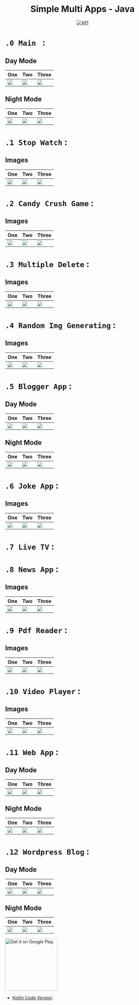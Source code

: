 <h1 align="center">Simple Multi Apps - Java</h1>

<p align="center">
  <a href="https://android-arsenal.com/api?level=25"><img alt="API" src="https://img.shields.io/badge/API-23%2B-brightgreen.svg?style=flat"/></a>
</p>

# `.0 Main ` :

## Day Mode
One | Two | Three 
--- | --- | --- | 
![](https://blogger.googleusercontent.com/img/a/AVvXsEgXQUmjzoehcUVkp4z45KYc7oEEazQGA-MraCvq2J0U-boEV1_qQ8xUT4iAZD2i5VtloC3X1C44Yh8y5COgdjC0xhBcLPao1CF-b5lREywD-7GB0oV2InHF5btgF1jUuGW5aAih1_AIWLFoyy0Xr7bOYBkZ7xDqbG8fedH0_sCAT5Yoy0Rv5w25fP_pZA) | ![](https://blogger.googleusercontent.com/img/a/AVvXsEhkYhJgRJTfN91R1Dnoard9qXw0XB1PWZ82FSXu9fRUfwHf2r5toyeREgT_YZcRUioqxXlb-TRwdQuHfc1uL0fwcyL5uuNKwuTAWHfNPLhVkSSz4uP3M7rizQumbWwnP_SlbnHpSFwygDKQ3f_oJFiRRTa3_rL0e3KePAK9Vsz2ZUO5X96swoOJ3_ztAw) | ![](https://blogger.googleusercontent.com/img/a/AVvXsEiBchkAzXeCzz1NzHYaBXAbBIes4uwHv4HLoDsRo0dpG-GkqiX0FPJnkwZqVxfoIybKgrv7YkTE9DIEHBPU_QQt2D9VD1EK70F3vO92STOn-k183tyh6ewcRRznLLKoRLmdbKaZp_AwuKpW8QibhotF902BQzBi3EFwZ44bvpN_vStYIz_owDmXRQSt8A) | 

## Night Mode
One | Two | Three 
--- | --- | --- | 
![](https://blogger.googleusercontent.com/img/a/AVvXsEjdU8Mk5obBtlEVzdDFwN2zXj_dubO6He7s9O3BT-4mRe_hLSu7G9jyLb9t0gRsTtZQTPUPlu7jT9U4eH6zBo11LGMZ2COBzLimpUhC7xF-ZlpNSyMH7SiR3RKN1uGLnoAVkYWGaHiSka51rZc09z2Nbj-Mfka2P_fo5FcqMHuh1VPLETKkGWRoHNIeUg) | ![](https://blogger.googleusercontent.com/img/a/AVvXsEjrf7DJctl1vu2N29j9jSpUwJMwv3fAOgsTfCYMylOqCxMpR9_wDqJ_l6tKRE_ra7rk_UGqNe8CP4_5TH8eX6XifkubYAoJJY_9qJ0qY2ZNtBgOcPEE5jRHEZ1g8OgjZxKGMrl-ntgmHuE2o24300xd7yFHZaYoxh2vf5pkIzPHb5IMa5K-UqFjGohD8A) | ![](https://blogger.googleusercontent.com/img/a/AVvXsEiv_c3XI5HiUuzclKYEZXZe33fJgq5hwnJk836URFePsxuKIc1TttA-c7Ghr73QLLhDNHbBkizeAlqu-57ucE9GmLkaikiPPvOzwgTn64DLb3i4Bl7R9S8PSjwlkDxX2j5VGKxpsuX9mvl3tUjkntdxUmE-cBcCes7JmW7-tnI1XSUgtfVBNhR41PAn_g) | 

# `.1 Stop Watch` :

## Images
One | Two | Three 
--- | --- | --- | 
![](https://blogger.googleusercontent.com/img/a/AVvXsEjlW942Vx2MXkiD4KrTGiVkSdLg0wd4L_WesvvYknvTJh6fjiHxbwxmhU-uXQzUcQnpUqLSGWnQrvFeCFsCs7JMqx8BQ3OVwUw6te3Dnk8Uqz18jK-4fYUgVcM6GdZ2dFgzgckI7J9S8OgIsjnVIj8DV8kEggi5HNdzRBT8b4syflElWX36zOv_gpJK1Q) | ![](https://blogger.googleusercontent.com/img/a/AVvXsEj59A6CuRQX5bry79My4f0aYnLIREGqYoKRTZyaZj8AZDJZoLquVwltWz5h3E1cdeWMb7R0rkNa3l-f02wJBrZcTTaKgVAW6cSm1ZXlCj7hYtLxJKzizYeTEm6RsXIFgXmn8iTlQv2Py5P3VaOSZr0OUcW44ffLAHeQm7lunLtIOxTGBEkvlA-G4fBHMw) | ![](https://blogger.googleusercontent.com/img/a/AVvXsEiWxgBRYXMTrrLTinMxc-8fjl3yluMvqJtowasliYEvZ1Gu1EDUjA6H4NXOkh64zQZtiMlhsMe3BnStXUlvTsuxum3V9ModC51xLq2XEBUhoxtphv3w3lLFBRkRJiWHdTLCfRo7Gn51R_X0RnEdXbDF_10_osPASsaBnrHCurmfTvzkQPQ8jr0yeKYTSg) |

# `.2 Candy Crush Game` :

## Images
One | Two | Three 
--- | --- | --- | 
![](https://blogger.googleusercontent.com/img/a/AVvXsEhFD5Yb6NCQQK2yFbasK3nt0cvcZQroWrGAgtwIQtQp-VIl_Iw6cK03DtKB-CIdgQO-vLa_9LgNJrAWTuGSzXNFnJw0HVfo4iTV_pHCSjvQk3g_Vl--8C1haOX58mY3eVPceHFEgRs4vPpj3R2Cpri38yuQo1YUlRaDcpg4N5MIoKwCxqTM8_LL4cz4rw) | ![](https://blogger.googleusercontent.com/img/a/AVvXsEjyNKmXRgji5_tFxj0I41piMH9dzCo8uDWsDm-wbjSqWl8HQzBZp79Kxq6eqwwgSHwwZpogf8ONCQ_O7Fdbg_w120L7BGgkKXH6_OuMzqtdaQpO6S9tMBKWN7lkniay4VwGNGH1sKc_ZBRb9P90LC9uOUrRPzGS4KYi8ZP6jgwy-S1Oudk2QD5fICA2Sw) | ![](https://blogger.googleusercontent.com/img/a/AVvXsEgTyCSTKAACuvD3Lm11gO7hABLA4deWWhjYnDxlnHu_mqr4XKXXabGp5qLTcdsTjll1JbvrqHBEDvaYkIi55O7lirEawiF0rDFVu48D1-ofaIfqQW0QcTNYEfi7k8znk2Q4sZAODcWZbjUxTqknN-DzYV47aN6hyjb_LrrzQqfQ2uTan_O8UbPFuBcmvw) | 

# `.3 Multiple Delete` :
 
## Images
One | Two | Three 
--- | --- | --- | 
![](https://blogger.googleusercontent.com/img/a/AVvXsEhpNVCIR1B3xWQ9NtyqpkvJfBusDUvTnzBffxtdQThKAw4DZStwGu6eK3kDe9SivBW-px_jciHJrcpLtEkfjt3rvyN0yGJ8L4t8yFe4DOZsj-mdnPovxs6yqYp4ZCP2iRGoaOZcTTD-bWp8ZqqbF5h-E6MAyoEQBX4tl5KXkFRMPEARmzjGUVv10XEDaQ) | ![](https://blogger.googleusercontent.com/img/a/AVvXsEiKI43L80uT3f4vk3qrtOOjHyEJ4BOPwT8GRDb9aKGXw4OIi02-B-6PC0kpCPVUDoYkwaGGEg9DKBxObJWaVL9mx6KcV7pt1dycQE48Xx_64FvrxfGGm7e0jqHTnXZmYeBfFzXIfSaTeGej_rnlwmsfFkY_n9-x790hZQS2pANnLGhSjdNI-7jBgKtjxA) | ![](https://blogger.googleusercontent.com/img/a/AVvXsEi5MqF5TMhai2Lz5-iP-V-sSsqpVPnh_8xaKJdBy0QpeI9efAPYW-dsjIF57n99RAU2_a0EQD81j6N7MCuBLU-fCl7rBd1cpDdwYetmZBK869UzOv--C4ZfyG2BwjwkcsN-8GdkrnmRJ9eNY6lOTUdVQSEKNVvVbjQsyKeZMB2KYMdppsiPEFnLdBiYZw) | 

# `.4 Random Img Generating` :
 
## Images
One | Two | Three 
--- | --- | --- | 
![](https://blogger.googleusercontent.com/img/a/AVvXsEgDLqSTlI5q3WjXy1b1UL9C7CXSxgjDL-aPwQcgNNWT9SeToGG94lsB_bQpC8Hr6_11b4uN5mXb0G0eQj60oCj204fvLaw17gkGv3UDb489PGf9_QD0wqK39KYv_XSbVLAZPpzroERXVuDJxBKXh_O8R-Bpo6QpfdEB22S9F6wjh4gA-jLaF6YaY6F2XQ) | ![](https://blogger.googleusercontent.com/img/a/AVvXsEgMQ2Q7taLPpqPR7Qw-k4SmzrKhlxH4EHyMaQV3tGy87JcslwhswVWeL-Os_CKAbULboK54F0X2aApcqFjhLp1iwv7ju9lkLwytDZ9wgDVJaWl8-DBZ_z75997_25b8DArPjperAts_cqBL0pAgHG2AS1emlVn3qhion7_cGcthDaND_JSU096kiHjOhg) | ![](https://blogger.googleusercontent.com/img/a/AVvXsEj5wkb2xfgK7FyUIttM1hyvXYuaQ3vDwCGI1NSB6pm98Bu4ZbMatKUjW0SdesFrLqONE-SUIJBjnYdjO2XMiXCbLh7foNJeIhFdA_QxiKRb2VU5rJc1_r1KCxy9YkYIk8o1KR0i5PpUYF_TtenUGdxeVUbjuPjb19cpbXGJnlu-iM2DXd9_dzaxf0gG7g) | 

# `.5 Blogger App` :
 
## Day Mode
One | Two | Three 
--- | --- | --- | 
![](https://blogger.googleusercontent.com/img/a/AVvXsEglGTPnq76LkSXgseOgIfkAcG3Zh8FQEpNKxnPeEAtVrbnK8E6m3_-e6yJqmp2TEoJZb02bjSsgHiMwRigP6igCA5szJlPWMccov-RCl1nIMFZylfUQRb20PIeQxorGAHUeg9Zr0fDe8WFwNcC4cZyj4uurluGm-v_ZreycOxYmJrp2Eli3vLK81GkCiQ) | ![](https://blogger.googleusercontent.com/img/a/AVvXsEirjBJGQa8uzzRPp-4Vg-Wv1M_K-ftpiPDaMirXGdJfckxOVa59TZELZlmhvgCFd6NqqygNDT0hm6KmT0AHEY8hevzfI-NjZkAzW9wWe5ZQuIY6F6jNoC7K90luyyGNrAAq6Y5JMzWCg0eg-oYQ7hQF_PDtd9KdwCTR2mGBpE2s7usKa03FlGnOIVQT0g) | ![](https://blogger.googleusercontent.com/img/a/AVvXsEhLf_wLOyM6haiMmZJVelPYRi5Nf8h6tY4fpAoxCHrobIXtsE8Mj6T42UbsZZidUaAwaL3udRTIkJNCFvwzTUxAkg8isSnt4Ys8ktkZO14fBiDoNIl_u9ABBKpKW77rMS1cotaH8Ajt1G93vXAFXA0IfVbgE1DMR0iCYmvY_dUzJHjWnwOXfQ_kSQKiJQ) | 

## Night Mode
One | Two | Three 
--- | --- | --- | 
![](https://blogger.googleusercontent.com/img/a/AVvXsEhATYqnIORJ-drWliOcA1aMj6cPQ3CfDKzBh0Izum0od9vU8yp0XyZmcomF0OHSq9Vc7g7cIRhi0bpcqE6dgF26U_aAoDIy6w80OxEpxNFvaX2qLhykhbDsKmR3oNJE_xZLGkUF9nwaU5XD95P6PkZoi_dAylahAXMLGannc-vOcNvcypHMAzMq1hWO5w) | ![](https://blogger.googleusercontent.com/img/a/AVvXsEjhFFcqobslV94OulG7lQVCpxGl-ogGoqdCdeDwU0ln2KxDuhuQq7DFIjKV5suc5L_GKhLS5hwBFw6AwvXS6BBT9XVSA9lBLnun8ZX6Cmh_2KnF6NA3seUqmaVAyjbI9dzNbIvfYeuA5ljhMfxyHGJggQncEeFdPDAYGFrabrw6X2yA6FmbordqiEoU4w) | ![](https://blogger.googleusercontent.com/img/a/AVvXsEgRuRs5fCLowr7hiLX82d0R05q1-LpyDoP8nqA6gGCYqzB9ENVB_KqICgrYgtO8KdheI7rnxFpatBBlzatYwlMhAn-LYw7zRQ4n7axuaObEhEca0Qb56LtNIyR4TeeveBBUZt8mNmaGYz-OF4IdThxBAz5nlTg9j--CbxbWw1LdCRxmkgA_kLpr-1cwWQ) | 

# `.6 Joke App` :
 
## Images
One | Two | Three 
--- | --- | --- | 
![](https://blogger.googleusercontent.com/img/a/AVvXsEg8h05M_re99alT_7r1AyLjP-3hgb37kyzHir2yyvtJ9OUPx6eYRdkZYZBgUuaq4kIpWsERIvh6Fu8pfDRCuBj8Vfmbwv7QAI5H31JtznfKmCklxbejkdGu9Gc1SGuGrjsy9ScvKVwCETM9dDTpKSve3roz_yXQgdqFV4ws7uHKWfgquc9T940eSP25hA) | ![](https://blogger.googleusercontent.com/img/a/AVvXsEhz5SXom9v8yXKAS7WvgtBcGLEZfvAKnVGvsfPauipuYgcTw5OC45_oCe9H0TSc3gsWNguaXAQ2dw-ajZ8_RK8uGeKK5CIZvrhLNSiB82C6KMN_JP2dZID_RS3tR27cxvlettAjDY833COytlCvdjsfwbr5rWfIbBIFGJg8W2VmzH1ar9LBTeFDVEGR1A) | ![](https://blogger.googleusercontent.com/img/a/AVvXsEheZYkIOQ2MvDIzoR47GHy7RxiJU8yRLKAgIWNaIjVxvDgDbBTSMk4kHtqbUlJi-SQtwCRihtYeydxshdjkAU618WakMHvQXK0pQV7MjP5aKK7paTYVS1RMiEbK5afWx-o-L_cgsf680Zj2Yhc7BKBbQbqu4VtDS4kHjpTZEvFSHsM_TNhMwjSepCmJQg) | 

# `.7 Live TV` :



# `.8 News App` :
 
## Images
One | Two | Three 
--- | --- | --- | 
![](https://blogger.googleusercontent.com/img/a/AVvXsEgxXNTKwNKhL378-VfScKW4HJS9CYJRUKrRNScHdwqpwVvjxEeaGW2mchp7DTRAfxUKG1W65ZiDWwu2M7hwM9eE7PDRtSaiKyshM1QwXo0-ldz5HKU6L5yg2b_uUb2Ib8CAHOdM3BV3cY4bCr3nvu-qDARs14zbTAPJSPjs_VOe16PN4wCl4uRfVzhR0Q) | ![](https://blogger.googleusercontent.com/img/a/AVvXsEgEGIjnOb58F_brfPoQCJhYKFi1vHSLCmmE7C9cJURQIpq9aMB1rZaA4D-p5aJI6t13rYaDiqpNVnqgCfgU7217AF33FXZPDcXOysaWeqVoxUS8F4XUGE8YKYpa-ZexF9QuKqL2FWOOYWigEffolBuFM-VElFrDkKBhYGq-KB6b_AP33hSo5OKjS-rwGg) | ![](https://blogger.googleusercontent.com/img/a/AVvXsEg-XN-gevhWDCztQWbQGZLOAKLCarLSuA_OiPH3pGKw4Py4LT8aDyjo2NjqpZ_nBaMDna9m80ZOEcQnKm3o-Rug4O_o7x91kuGIPMYa62Vv2zqiUA3DKOTv246AlYEnYdtJYsQMAK_EFiGXgBmT6GBveJHgDW4eNoyK4aThmxdushwu9_qb7UDWH7Kaow) | 

# `.9 Pdf Reader` :
 
## Images
One | Two | Three 
--- | --- | --- | 
![](https://blogger.googleusercontent.com/img/a/AVvXsEiy2JETlmnuTbsX_E6Umn9mU3OL2G-dPNAq9bUw5M10rO4BXUHji0KOwpfRjFxqJR8pnCmupILaVK-SRUYJYmU-F-g-H05IKUzV2yqSFmu5wDSgJ5ONRkHm2g51l0vo_x4otaSq026U0BdH78fWA0OQ5vXYXiRM0tknzhwC-3Hgag6wWv5_vruQsoeB1g) | ![](https://blogger.googleusercontent.com/img/a/AVvXsEjTVbd2TyJzgZQtcr_re7S_38t1IaWNEDOGAmhH1CYDrNx-Q7OVYVbnz1uR0PgPEo8Vo0qqbJBGITDwHpdhSII46BmLg84KceZKeKkudOx-8x2_856eDpcL1erCZIO83yOTIMsEAWFyjIxt83J6DXJxJ3uwnC4jkyNs6x8e-6eBKJ115tHjeAvUmPo2OQ) | ![](https://blogger.googleusercontent.com/img/a/AVvXsEilZ6Y82LY3YvgyysFC3YhnuZUcECgzBxmAZk-DFyTfMvP-ULSBQFhT-0yNwCvZHRQZGqy600sZ3wUMZSBcoZ4oeQ0hRmEZWzNo3fi2W0L_Ruzjk233WPkPTDGORYeYmh7DJ7W0cpg-8CC_aYYK2yx-_RbJgHV45eVHqdpBJi_PwyiRQO3XlR6kwh0mkA) | 

# `.10 Video Player` :
 
## Images
One | Two | Three 
--- | --- | --- | 
![](https://blogger.googleusercontent.com/img/a/AVvXsEiq-jMwYQYdxfeW3Er8qzNeICMpDQj2e8C113hv_BVjmxTRjLaUgNI9cpyR2bINKldyeAPKrEts9Hp90M1rugEe1a-zIny3lGWrZutFQzk1kmEWEb6CA7V09DvMj38Kgrjbh2lCJf8Pn_4jOr_wWlvZ7kogCDa2h0d9g2w_Hbog2xNrOA_MWPqax0UXJA) | ![](https://blogger.googleusercontent.com/img/a/AVvXsEjVBflVleIX7PObzMgZxnGQk0BI0Yo0QS3-szUuhNJPnvGu9kM9RHtmQQhzjpyF4IfINYFMgpLmN1Ur2MsQ5vh6f6_2tnd2BTD37nVFi1i4Qk_FTilsJQYvDAHl6QcUEo7rNS0kzNJ3kYthaWuvduiWacVMFDmNKbentvRxzeCDeFY5ZBPb0dlWRwphpg) | ![](https://blogger.googleusercontent.com/img/a/AVvXsEgEjTfIjgaNBTeNokpvvWfgIaSqlQId-Tsd2kgxEXSPtW7XHCfxI84_0TwkcNwyg2FvGz1xZqtjnOFUYnp-3svN68LoH537702fn-l0Ugi7yRf9QMc3vCeWUJQgmIio11xPhQca19EwqeZZY-Fv2MeAtal_xxPPml75yEMa2e3ifdNKKRjZYOSF-37QpQ) | 

# `.11 Web App` :
 
## Day Mode
One | Two | Three 
--- | --- | --- | 
![](https://blogger.googleusercontent.com/img/a/AVvXsEjR7iLj5Flzay5HePre8BvgK5ctrV_cBONijaJFKzIBZ-nJY4h7RsG4aGu9LUhNuflar8q4gqQl1wQuxjrST4vnOMSsikFBdsNdmgjQ-cO17A8_K3zXVQO57KnLAMnBBuEGk3w6xmrBx8hGWK-bMogy5KciPpb1YjOM_jfisV0F_cq7qnSk7HTDijhbVA) | ![](https://blogger.googleusercontent.com/img/a/AVvXsEiLlfHjmeNxE4O0363J1rQGvNef3KfZLT9pZJrPLbk_gSJAQwyauwKgy062N0L2wCwda0mR3y-qlrfqgIhmj9MKVhYql-mPueIiG5x_co2Nf8bZdabs7APntvo-I2fdu4FgRFqATprgqd7KG_Bv40APBmpNh0F_2cXYwHTnJLI9cQ5tBF6zb1TbnPlpPg) | ![](https://blogger.googleusercontent.com/img/a/AVvXsEgsxAjMHNUgk8VnTmvQUAb5SlU4HxfF7_VjeG69uyAL12CCMia33SL6AMJEVnSans11QI5x-z-IVcLJ6wC4rBNAvcW_ji14TM9REBDQtR5027OYjsJO4CS2isAZFgs2PHNSviowmGFCmH9-w9ZL5h9qsa8qU0-gpuxQc2T4A1xvKqsjZoCDa5kB1FWq-Q) | 

## Night Mode
One | Two | Three 
--- | --- | --- | 
![](https://blogger.googleusercontent.com/img/a/AVvXsEhCKGPZVVdY73xcYRqX4BszPHwciN4QnV11AlAbgaKSVj6c2T7XwKNw6SdRi5N5h7rgZgtzyU-2mlYzrm_Tla0pdbTTe-wBaIlKpFAd-CuscdCqOr4XgoZ6KQEODFBsznukOHTI4c9zv9HvJ0cynF2jJOFt0i1mHPr_KasxJieIYOYrzHTtSCrWGcOuXg) | ![](https://blogger.googleusercontent.com/img/a/AVvXsEh6bOUmuqe5U3QCYONToJi4uMAQSPEgkFBrJv1iBMAxxfqJBKlFPHkCZ_z39--yHsQYjaPjSAE88G7EWxqxlMTuFwERcpbaga4hE8811l4nAWdvSSqaR8II8k6dBsSDowbIDfmQ2qb4O4RErMZe5M3rRV-oGYvuvIfCUd3GjrF1GFX-GJkXMGaaOPxpHw) | ![](https://blogger.googleusercontent.com/img/a/AVvXsEjeCpg-BijgIHSunYAKbmx0BhF_Q1xM6TIyHPGjTjq9ruxE1evKekM-tdsVkU6gVaa5hz1ExhvAXIfQITp9stW0zagd0Ipo67jZwmi5LBhr0YOp2fF6fiY5RxoYw27QJ3HFKe3IS29V9dFPUW6MBtsJPVUfNnFQNlP95ApgVfxGHgpaEaev0GPlCUQMpQ) | 

# `.12 Wordpress Blog` :
 
## Day Mode
One | Two | Three 
--- | --- | --- | 
![](https://blogger.googleusercontent.com/img/a/AVvXsEg1clIlWCYlmE44sNxGdY3fkVZF8aoyliuCs4_yT4ZpCXaf7CbLOBX1bfvDdHG4jHgBz3zPsOBx5KfArj90Bxgm88_qQRtestUHTtixBvkK5w1BTuQl9npp7VFoKMKBh9k1HjdEcfi2EYATcv4OEyYNkn0RslhfpOoic1aOcDG6XiNYpWYdGxZ73oOttg) | ![](https://blogger.googleusercontent.com/img/a/AVvXsEjR8hCWsIIlBudq8vHb2vKnNJjW5EX96Vz5-FiTaaoh8B9fxi01sQQXS7Z8nTuHmDHlbUDB-pZ6Q-7Au8BypuF-aWTT1pAsdOtzF4ubbZ02gvaZiNhKHkaBUVxbxFJVxvHTfUm1lhbfmtT8jHJj_osLW_MnAmTB8DHzXH-F6XNaa0UhsEVxsqiQXDcf9w) | ![](https://blogger.googleusercontent.com/img/a/AVvXsEiPG0bUM7QlD3cyKrWclHBQSuJ8ICKOpDAG44GeLWFw5YirPkZobvcH9gI7dsb179x1_jdmcI7IZfkxzfmP8dvUcI1YQyCzlylL3twt6vKgoTo-3wRspCYRtZLJ6nlqFFwrDcA0hTsH1nAaI3kdF_EiLx6Zmlfi2ruHSg3rDt8wO57AH6hItLuMTpjRAA) | 

## Night Mode
One | Two | Three 
--- | --- | --- | 
![](https://blogger.googleusercontent.com/img/a/AVvXsEj89LiGSZG6O6wSDMXsiZepZlmAAgyVC5j9ovLXARRPReU_FqRLbvI7GFG7eKg2ir5uof8ZdjE_dpjzdBe5KR0Nq9AFFDnTHOjpfm5Pf9pUf622D0_NeqM4erVYVkZINGIMM_2xR9X0HuFuZpu8Q2G248ek56IfAHneHWmaC1EpoDlPr7XUzyLwHx3Cxg) | ![](https://blogger.googleusercontent.com/img/a/AVvXsEjHNwES0U-v6dhtmqIYAAvTDDUK0rnyxmUwYJSve3G5tgvs0eL7idDgnYXJ1NLVPluVYIxRTQ3A74pi3PItqsOuOK2wkfPqHPnpm5NQ89XUY8ROM0Ch53pNzLjfTbU0n8YGfALadZ2s77ogclgwmEUW-aYnx-Ll-S2GFaWVCuTH2KLUYibEITyjIQUNrQ) | ![](https://blogger.googleusercontent.com/img/a/AVvXsEiKtm216aaeCyUy0NNG43p3Uwb2-qNylu1-o5o4Tec6bhvZVPIXtO_AJpVQ9M25RBOKr9x5pG7MGQ2hGiXI5WxvV0wP4E0JbrcJhe-5N6CXEEqKuBj5nPgP0AGJxvrnyw0KO5HzOFAtjfN5Nxgi5TiicGz-oANOMd5MtwNIDm4LCFYG-mH2OYqSmLdBtQ) | 

<a href='https://play.google.com/store/apps/details?id=com.flatcode.simplemultiapps'><img alt='Get it on Google Play' src='https://play.google.com/intl/en_us/badges/images/generic/en_badge_web_generic.png' width="170px"/></a>
<br />

- [Kotlin Code Version](https://github.com/selimdawa/SimpleMultiAppsKotlin/)
